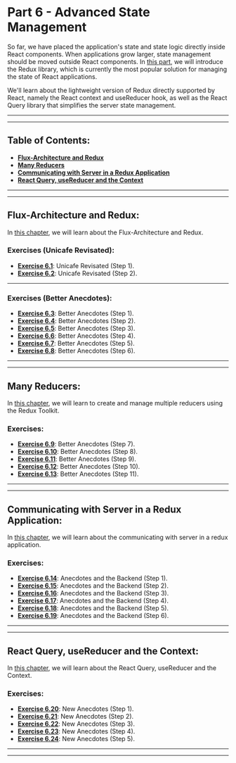 # Part 6 - Advanced State Management

So far, we have placed the application's state and state logic directly inside React components. When applications grow larger, state management should be moved outside React components. In [this part](https://fullstackopen.com/en/part6), we will introduce the Redux library, which is currently the most popular solution for managing the state of React applications.

We'll learn about the lightweight version of Redux directly supported by React, namely the React context and useReducer hook, as well as the React Query library that simplifies the server state management.

---
---

## Table of Contents:

- **[Flux-Architecture and Redux](#flux-architecture-and-redux)**
- **[Many Reducers](#many-reducers)**
- **[Communicating with Server in a Redux Application](#communicating-with-server-in-a-redux-application)**
- **[React Query, useReducer and the Context](#react-query-usereducer-and-the-context)**

---
---

## Flux-Architecture and Redux:

In [this chapter](https://fullstackopen.com/en/part6/flux_architecture_and_redux), we will learn about the Flux-Architecture and Redux.

### Exercises (Unicafe Revisated):

- **[Exercise 6.1](https://github.com/Jvlsc/FullStack-Course/blob/7696f8a7e9c9c152e857fef1f0222386543d836e/part6/unicafe-redux/src/reducer.js)**: Unicafe Revisated (Step 1).
- **[Exercise 6.2](https://github.com/Jvlsc/FullStack-Course/blob/b6bad432bec841a43cdb6cda9b1cf6d0a890db40/part6/unicafe-redux/src/main.jsx)**: Unicafe Revisated (Step 2).

---

### Exercises (Better Anecdotes):

- **[Exercise 6.3](https://github.com/Jvlsc/FullStack-Course/blob/da1673966e5183d71b5abac367a4a20859b4240d/part6/anecdotes-redux/src/reducers/anecdoteReducer.js)**: Better Anecdotes (Step 1).
- **[Exercise 6.4](https://github.com/Jvlsc/FullStack-Course/blob/a6783260176451011301c8fc50af96be0f058a8f/part6/anecdotes-redux/src/reducers/anecdoteReducer.js)**: Better Anecdotes (Step 2).
- **[Exercise 6.5](https://github.com/Jvlsc/FullStack-Course/blob/bced8b1bfcf70bb9963e81b7ea288609ee67a354/part6/anecdotes-redux/src/App.jsx)**: Better Anecdotes (Step 3).
- **[Exercise 6.6](https://github.com/Jvlsc/FullStack-Course/blob/a6783260176451011301c8fc50af96be0f058a8f/part6/anecdotes-redux/src/reducers/anecdoteReducer.js)**: Better Anecdotes (Step 4).
- **[Exercise 6.7](https://github.com/Jvlsc/FullStack-Course/blob/00add1fe79a5901ce807943167f0d13ae1b998f1/part6/anecdotes-redux/src/components/AnecdoteForm.jsx)**: Better Anecdotes (Step 5).
- **[Exercise 6.8](https://github.com/Jvlsc/FullStack-Course/blob/00add1fe79a5901ce807943167f0d13ae1b998f1/part6/anecdotes-redux/src/components/AnecdoteList.jsx)**: Better Anecdotes (Step 6).

---
---

## Many Reducers:

In [this chapter](https://fullstackopen.com/en/part6/many_reducers), we will learn to create and manage multiple reducers using the Redux Toolkit.

### Exercises:

- **[Exercise 6.9](https://github.com/Jvlsc/FullStack-Course/blob/d05d3a8fcd5564689ff094e657c82d080c7af31d/part6/anecdotes-redux/src/reducers/filterReducer.js)**: Better Anecdotes (Step 7).
- **[Exercise 6.10](https://github.com/Jvlsc/FullStack-Course/blob/c64c130c788c305d8c9b0890db1559bd7146f80c/part6/anecdotes-redux/src/reducers/filterReducer.js)**: Better Anecdotes (Step 8).
- **[Exercise 6.11](https://github.com/Jvlsc/FullStack-Course/blob/14caabef8984be18a8da868f2df02e9d20e68b09/part6/anecdotes-redux/src/reducers/anecdoteReducer.js)**: Better Anecdotes (Step 9).
- **[Exercise 6.12](https://github.com/Jvlsc/FullStack-Course/blob/f4ac3ab8ef2a511ec1320e4f5ea6aaabdd3c5eac/part6/anecdotes-redux/src/reducers/notificationReducer.js)**: Better Anecdotes (Step 10).
- **[Exercise 6.13](https://github.com/Jvlsc/FullStack-Course/blob/2335e598816bc280f26ea5e74b6d30c2ff5cc65d/part6/anecdotes-redux/src/components/Notification.jsx)**: Better Anecdotes (Step 11).

---
---

## Communicating with Server in a Redux Application:

In [this chapter](https://fullstackopen.com/en/part6/communicating_with_server_in_a_redux_application), we will learn about the communicating with server in a redux application.

### Exercises:

- **[Exercise 6.14](https://github.com/Jvlsc/FullStack-Course/blob/c31c8af1e6ccc3660865c750f7198b7ad4a30321/part6/anecdotes-redux/src/App.jsx)**: Anecdotes and the Backend (Step 1).
- **[Exercise 6.15](https://github.com/Jvlsc/FullStack-Course/blob/0f9d452c09f420dcd51b08dce1903dcd62a98443/part6/anecdotes-redux/src/components/AnecdoteForm.jsx)**: Anecdotes and the Backend (Step 2).
- **[Exercise 6.16](https://github.com/Jvlsc/FullStack-Course/blob/942da9ecae9380c9455219dc230bbcdc8e64f8cc/part6/anecdotes-redux/src/reducers/anecdoteReducer.js)**: Anecdotes and the Backend (Step 3).
- **[Exercise 6.17](https://github.com/Jvlsc/FullStack-Course/blob/31a6238aed69cff764630a5540317d42a5c1561f/part6/anecdotes-redux/src/reducers/anecdoteReducer.js)**: Anecdotes and the Backend (Step 4).
- **[Exercise 6.18](https://github.com/Jvlsc/FullStack-Course/blob/1114418580d1f69c0527685b7ee6971a90277b3d/part6/anecdotes-redux/src/reducers/anecdoteReducer.js)**: Anecdotes and the Backend (Step 5).
- **[Exercise 6.19](https://github.com/Jvlsc/FullStack-Course/blob/793ad18e77d95ff0164bfa75d26b978cd89a4c12/part6/anecdotes-redux/src/components/Notification.jsx)**: Anecdotes and the Backend (Step 6).

---
---

## React Query, useReducer and the Context:

In [this chapter](https://fullstackopen.com/en/part6/react_query_use_reducer_and_the_context), we will learn about the React Query, useReducer and the Context.

### Exercises:

- **[Exercise 6.20](https://github.com/Jvlsc/FullStack-Course/blob/a40fd3c8af91b6af524ee9d9df101fb6113d9014/part6/anecdotes-query/src/App.jsx)**: New Anecdotes (Step 1).
- **[Exercise 6.21](https://github.com/Jvlsc/FullStack-Course/blob/4f8b62e0ae2d7589ad14a5e8b4605cef603bee6a/part6/anecdotes-query/src/components/AnecdoteForm.jsx)**: New Anecdotes (Step 2).
- **[Exercise 6.22](https://github.com/Jvlsc/FullStack-Course/blob/4f8b62e0ae2d7589ad14a5e8b4605cef603bee6a/part6/anecdotes-query/src/App.jsx)**: New Anecdotes (Step 3).
- **[Exercise 6.23](https://github.com/Jvlsc/FullStack-Course/blob/a2838c82cf2e60700cd5eec8c81f23d8663eb6ea/part6/anecdotes-query/src/components/NotificationContext.jsx)**: New Anecdotes (Step 4).
- **[Exercise 6.24](https://github.com/Jvlsc/FullStack-Course/blob/8e6f7adda51bcf2a656438ef69c764e1604a8b7d/part6/anecdotes-query/src/components/AnecdoteForm.jsx)**: New Anecdotes (Step 5).

---
---

